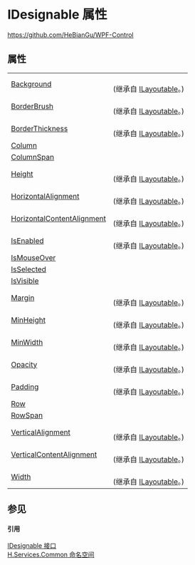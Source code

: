 # IDesignable 属性
https://github.com/HeBianGu/WPF-Control



## 属性
<table>
<tr>
<td><a href="0a2bfc04-a0d1-11c4-928b-a0653a61fa77">Background</a></td>
<td><br />(继承自 <a href="44511371-ac58-7abc-7312-9c2021f5d81e">ILayoutable</a>。)</td></tr>
<tr>
<td><a href="69aec2c3-6f51-1ac6-7cbf-dc302af6552b">BorderBrush</a></td>
<td><br />(继承自 <a href="44511371-ac58-7abc-7312-9c2021f5d81e">ILayoutable</a>。)</td></tr>
<tr>
<td><a href="58ff4b8e-8c37-aac9-c7bd-cf39da2ea0a5">BorderThickness</a></td>
<td><br />(继承自 <a href="44511371-ac58-7abc-7312-9c2021f5d81e">ILayoutable</a>。)</td></tr>
<tr>
<td><a href="57dc347e-b8c7-df01-ad6f-90b18c65a95c">Column</a></td>
<td> </td></tr>
<tr>
<td><a href="88e18eb0-8264-93ee-0a78-b737cc9aafe9">ColumnSpan</a></td>
<td> </td></tr>
<tr>
<td><a href="a73294af-a337-2295-6e9d-ef9f69613540">Height</a></td>
<td><br />(继承自 <a href="44511371-ac58-7abc-7312-9c2021f5d81e">ILayoutable</a>。)</td></tr>
<tr>
<td><a href="b428a892-a3d7-0a50-a952-4afa5653ec62">HorizontalAlignment</a></td>
<td><br />(继承自 <a href="44511371-ac58-7abc-7312-9c2021f5d81e">ILayoutable</a>。)</td></tr>
<tr>
<td><a href="8dff1b5c-8ed4-0d5b-116c-33f30b3d39d4">HorizontalContentAlignment</a></td>
<td><br />(继承自 <a href="44511371-ac58-7abc-7312-9c2021f5d81e">ILayoutable</a>。)</td></tr>
<tr>
<td><a href="c735a80a-af35-b805-1a54-32f4f222516d">IsEnabled</a></td>
<td><br />(继承自 <a href="44511371-ac58-7abc-7312-9c2021f5d81e">ILayoutable</a>。)</td></tr>
<tr>
<td><a href="7f543c8a-d4e5-4b51-1a0e-05a123c27b4a">IsMouseOver</a></td>
<td> </td></tr>
<tr>
<td><a href="a314e057-16e2-a4ee-547d-4ba592f179e2">IsSelected</a></td>
<td> </td></tr>
<tr>
<td><a href="0c737cd8-a597-38ca-06c4-8a6f5ebe1b07">IsVisible</a></td>
<td> </td></tr>
<tr>
<td><a href="7e930706-b641-7e9e-f7bc-b0c64dc9a3bf">Margin</a></td>
<td><br />(继承自 <a href="44511371-ac58-7abc-7312-9c2021f5d81e">ILayoutable</a>。)</td></tr>
<tr>
<td><a href="27ac9654-9f4d-e1c8-254d-44fd7b3a3827">MinHeight</a></td>
<td><br />(继承自 <a href="44511371-ac58-7abc-7312-9c2021f5d81e">ILayoutable</a>。)</td></tr>
<tr>
<td><a href="b3073652-918b-9eca-183d-9cbe0a95a194">MinWidth</a></td>
<td><br />(继承自 <a href="44511371-ac58-7abc-7312-9c2021f5d81e">ILayoutable</a>。)</td></tr>
<tr>
<td><a href="3b7283e6-a8dc-92d9-c573-d73c5a7e9503">Opacity</a></td>
<td><br />(继承自 <a href="44511371-ac58-7abc-7312-9c2021f5d81e">ILayoutable</a>。)</td></tr>
<tr>
<td><a href="64bef42e-806b-829a-d446-b86afb70f8b1">Padding</a></td>
<td><br />(继承自 <a href="44511371-ac58-7abc-7312-9c2021f5d81e">ILayoutable</a>。)</td></tr>
<tr>
<td><a href="ef770b32-3e62-4796-0a61-c7be77911d24">Row</a></td>
<td> </td></tr>
<tr>
<td><a href="fa60473e-0729-eb06-d2ba-2ddb60dfb7cf">RowSpan</a></td>
<td> </td></tr>
<tr>
<td><a href="99eb8f2e-0da7-db15-037e-b245358712dc">VerticalAlignment</a></td>
<td><br />(继承自 <a href="44511371-ac58-7abc-7312-9c2021f5d81e">ILayoutable</a>。)</td></tr>
<tr>
<td><a href="b20a258a-1437-e3ba-6637-761cc92f1019">VerticalContentAlignment</a></td>
<td><br />(继承自 <a href="44511371-ac58-7abc-7312-9c2021f5d81e">ILayoutable</a>。)</td></tr>
<tr>
<td><a href="a0d9054c-a1ca-134a-8a93-ed03c09ebf69">Width</a></td>
<td><br />(继承自 <a href="44511371-ac58-7abc-7312-9c2021f5d81e">ILayoutable</a>。)</td></tr>
</table>

## 参见


#### 引用
<a href="f60d1e9a-0827-46b8-2c58-0a5bf15827b0">IDesignable 接口</a>  
<a href="b9cdd84f-6623-a51a-f53b-465103ced202">H.Services.Common 命名空间</a>  
